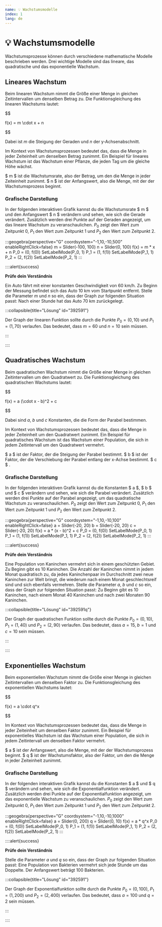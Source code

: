 ```yaml
---
name: 💡 Wachstumsmodelle
index: 1
lang: de
---
```


# 💡 Wachstumsmodelle

Wachstumsprozesse können durch verschiedene mathematische Modelle beschrieben werden. Drei wichtige Modelle sind das lineare, das quadratische und das exponentielle Wachstum.

## Lineares Wachstum

Beim linearen Wachstum nimmt die Größe einer Menge in gleichen Zeitintervallen um denselben Betrag zu. Die Funktionsgleichung des linearen Wachstums lautet:

$$

f(x) = m \cdot x + n

$$

Dabei ist $m$ die Steigung der Geraden und $n$ der y-Achsenabschnitt.

Im Kontext von Wachstumsprozessen bedeutet das, dass die Menge in jeder Zeiteinheit um denselben Betrag zunimmt. Ein Beispiel für lineares Wachstum ist das Wachstum einer Pflanze, die jeden Tag um die gleiche Höhe wächst.

$ m $ ist die Wachstumsrate, also der Betrag, um den die Menge in jeder Zeiteinheit zunimmt. $ n $ ist der Anfangswert, also die Menge, mit der der Wachstumsprozess beginnt.

### Grafische Darstellung

In der folgenden interaktiven Grafik kannst du die Wachstumsrate $ m $ und den Anfangswert $ n $ verändern und sehen, wie sich die Gerade verändert. Zusätzlich werden drei Punkte auf der Geraden angezeigt, um das lineare Wachstum zu veranschaulichen. $P_0$ zeigt den Wert zum Zeitpunkt 0, $P_1$ den Wert zum Zeitpunkt 1 und $P_2$ den Wert zum Zeitpunkt 2.

:::geogebra{perspective="G" coordsystem="-1,10,-10,500" enableRightClick=false}
m = Slider(-100, 100)
n = Slider(0, 100)
f(x) = m * x + n
P_0 = (0, f(0))
SetLabelMode(P_0, 1)
P_1 = (1, f(1))
SetLabelMode(P_1, 1)
P_2 = (2, f(2))
SetLabelMode(P_2, 1)
:::

::::alert{success}

**Prüfe dein Verständnis**

Ein Auto fährt mit einer konstanten Geschwindigkeit von 60 km/h. Zu Beginn der Messung befindet sich das Auto 10 km vom Startpunkt entfernt. Stelle die Parameter $m$ und $n$ so ein, dass der Graph zur folgenden Situation passt: Nach einer Stunde hat das Auto 70 km zurückgelegt.

:::collapsible{title="Lösung" id="392591"}

Der Graph der linearen Funktion sollte durch die Punkte $P_0 = (0, 10)$ und $P_1 = (1, 70)$ verlaufen. Das bedeutet, dass $m = 60$ und $n = 10$ sein müssen.

:::

::::

## Quadratisches Wachstum

Beim quadratischen Wachstum nimmt die Größe einer Menge in gleichen Zeitintervallen um den Quadratwert zu. Die Funktionsgleichung des quadratischen Wachstums lautet:

$$

f(x) = a (\cdot x - b)^2 + c

$$

Dabei sind $a$, $b$ und $c$ Konstanten, die die Form der Parabel bestimmen.

Im Kontext von Wachstumsprozessen bedeutet das, dass die Menge in jeder Zeiteinheit um den Quadratwert zunimmt. Ein Beispiel für quadratisches Wachstum ist das Wachstum einer Population, die sich in jedem Zeitintervall um den Quadratwert vermehrt.

$ a $ ist der Faktor, der die Steigung der Parabel bestimmt. $ b $ ist der Faktor, der die Verschiebung der Parabel entlang der x-Achse bestimmt. $ c $ .

### Grafische Darstellung

In der folgenden interaktiven Grafik kannst du die Konstanten $ a $, $ b $ und $ c $ verändern und sehen, wie sich die Parabel verändert. Zusätzlich werden drei Punkte auf der Parabel angezeigt, um das quadratische Wachstum zu veranschaulichen. $P_0$ zeigt den Wert zum Zeitpunkt 0, $P_1$ den Wert zum Zeitpunkt 1 und $P_2$ den Wert zum Zeitpunkt 2.

:::geogebra{perspective="G" coordsystem="-1,10,-10,100" enableRightClick=false}
a = Slider(-20, 20)
b = Slider(-20, 20)
c = Slider(-20, 20)
f(x) = a * (x - b)^2 + c
P_0 = (0, f(0))
SetLabelMode(P_0, 1)
P_1 = (1, f(1))
SetLabelMode(P_1, 1)
P_2 = (2, f(2))
SetLabelMode(P_2, 1)
:::

::::alert{success}

**Prüfe dein Verständnis**

Eine Population von Kaninchen vermehrt sich in einem geschützten Gebiet. Zu Beginn gibt es 10 Kaninchen. Die Anzahl der Kaninchen nimmt in jedem Monat quadratisch zu, da jedes Kaninchenpaar im Durchschnitt zwei neue Kaninchen zur Welt bringt, die wiederum nach einem Monat geschlechtsreif sind und sich ebenfalls vermehren. Stelle die Parameter $a$, $b$ und $c$ so ein, dass der Graph zur folgenden Situation passt: Zu Beginn gibt es 10 Kaninchen, nach einem Monat 40 Kaninchen und nach zwei Monaten 90 Kaninchen.

:::collapsible{title="Lösung" id="392591q"}

Der Graph der quadratischen Funktion sollte durch die Punkte $P_0 = (0, 10)$, $P_1 = (1, 40)$ und $P_2 = (2, 90)$ verlaufen. Das bedeutet, dass $a = 15$, $b = 1$ und $c = 10$ sein müssen.

:::

::::

## Exponentielles Wachstum

Beim exponentiellen Wachstum nimmt die Größe einer Menge in gleichen Zeitintervallen um denselben Faktor zu. Die Funktionsgleichung des exponentiellen Wachstums lautet:

$$

f(x) = a \cdot q^x

$$

Im Kontext von Wachstumsprozessen bedeutet das, dass die Menge in jeder Zeiteinheit um denselben Faktor zunimmt. Ein Beispiel für exponentielles Wachstum ist das Wachstum einer Population, die sich in jedem Zeitintervall um denselben Faktor vermehrt.

$ a $ ist der Anfangswert, also die Menge, mit der der Wachstumsprozess beginnt. $ q $ ist der Wachstumsfaktor, also der Faktor, um den die Menge in jeder Zeiteinheit zunimmt.

### Grafische Darstellung

In der folgenden interaktiven Grafik kannst du die Konstanten $ a $ und $ q $ verändern und sehen, wie sich die Exponentialfunktion verändert. Zusätzlich werden drei Punkte auf der Exponentialfunktion angezeigt, um das exponentielle Wachstum zu veranschaulichen. $P_0$ zeigt den Wert zum Zeitpunkt 0, $P_1$ den Wert zum Zeitpunkt 1 und $P_2$ den Wert zum Zeitpunkt 2.

:::geogebra{perspective="G" coordsystem="-1,10,-10,1000" enableRightClick=false}
a = Slider(0, 200)
q = Slider(0, 10)
f(x) = a * q^x
P_0 = (0, f(0))
SetLabelMode(P_0, 1)
P_1 = (1, f(1))
SetLabelMode(P_1, 1)
P_2 = (2, f(2))
SetLabelMode(P_2, 1)
:::

::::alert{success}

**Prüfe dein Verständnis**

Stelle die Parameter $a$ und $q$ so ein, dass der Graph zur folgenden Situation passt: Eine Population von Bakterien vermehrt sich jede Stunde um das Doppelte. Der Anfangswert beträgt 100 Bakterien.

:::collapsible{title="Lösung" id="392591"}

Der Graph der Exponentialfunktion sollte durch die Punkte $P_0 = (0, 100)$, $P_1 = (1, 200)$ und $P_2 = (2, 400)$ verlaufen. Das bedeutet, dass $a = 100$ und $q = 2$ sein müssen.

:::

::::